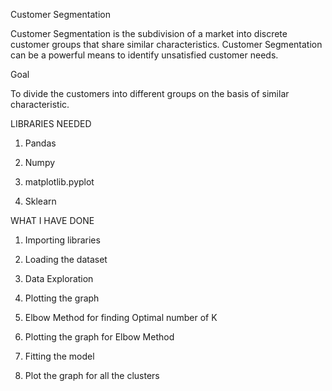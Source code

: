 Customer Segmentation 

Customer Segmentation is the subdivision of a market into discrete customer groups that share similar characteristics. Customer Segmentation can be a powerful means to identify unsatisfied customer needs. 

Goal 

To divide the customers into different groups on the basis of similar characteristic. 

LIBRARIES NEEDED


1. Pandas


2. Numpy

3. matplotlib.pyplot


4. Sklearn


WHAT I HAVE DONE 

1. Importing libraries

2. Loading the dataset
 
3. Data Exploration
 
4. Plotting the graph 
 
5. Elbow Method for finding Optimal number of K
 
6. Plotting the graph for Elbow Method
 
7. Fitting the model 
 
8. Plot the graph for all the clusters
 
 


